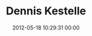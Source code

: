---
title: "Dennis Kestelle"
date: 2012-05-18 10:29:31 00:00
permalink: /denniskestelle
twitter: "denniskestelle"
likes: [188,67]
id: 277
gravatar: "http://www.gravatar.com/avatar/433143415dc6d0dbd8733cffb8885e9f"
---